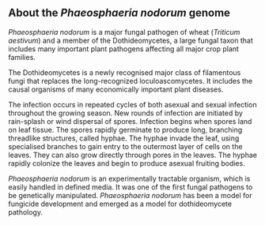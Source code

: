 About the *Phaeosphaeria nodorum* genome
----------------------------------------

*Phaeosphaeria nodorum* is a major fungal pathogen of wheat (*Triticum
aestivum*) and a member of the Dothideomycetes, a large fungal taxon
that includes many important plant pathogens affecting all major crop
plant families.

The Dothideomycetes is a newly recognised major class of filamentous
fungi that replaces the long-recognized loculoascomycetes. It includes
the causal organisms of many economically important plant diseases.

The infection occurs in repeated cycles of both asexual and sexual
infection throughout the growing season. New rounds of infection are
initiated by rain-splash or wind dispersal of spores. Infection begins
when spores land on leaf tissue. The spores rapidly germinate to produce
long, branching threadlike structures, called hyphae. The hyphae invade
the leaf, using specialised branches to gain entry to the outermost
layer of cells on the leaves. They can also grow directly through pores
in the leaves. The hyphae rapidly colonize the leaves and begin to
produce asexual fruiting bodies.

*Phaeosphaeria nodorum* is an experimentally tractable organism, which
is easily handled in defined media. It was one of the first fungal
pathogens to be genetically manipulated. *Phaeosphaeria nodorum* has
been a model for fungicide development and emerged as a model for
dothideomycete pathology.

